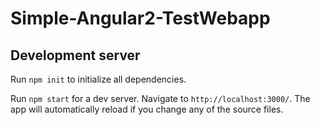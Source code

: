 # Simple-Angular2-TestWebapp
## Development server
Run `npm init` to initialize all dependencies.

Run `npm start` for a dev server. Navigate to `http://localhost:3000/`. The app will automatically reload if you change any of the source files.
